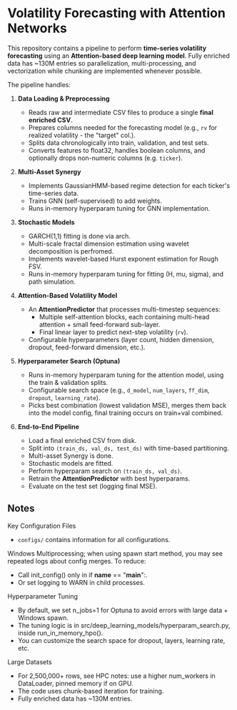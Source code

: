 # Volatility Forecasting with Attention Networks

This repository contains a pipeline to perform **time-series volatility forecasting** using an **Attention-based deep learning model**. 
Fully enriched data has ~130M entries so parallelization, multi-processing, and vectorization while chunking are implemented whenever possible.

The pipeline handles:

1. **Data Loading & Preprocessing**  
   - Reads raw and intermediate CSV files to produce a single **final enriched CSV**.
   - Prepares columns needed for the forecasting model (e.g., `rv` for realized volatility - the "target" col.).
   - Splits data chronologically into train, validation, and test sets.
   - Converts features to float32, handles boolean columns, and optionally drops non-numeric columns (e.g. `ticker`).

2. **Multi-Asset Synergy**
   - Implements GaussianHMM-based regime detection for each ticker's time-series data.
   - Trains GNN (self-supervised) to add weights.
   - Runs in-memory hyperparam tuning for GNN implementation.
  
3. **Stochastic Models**
   - GARCH(1,1) fitting is done via arch.
   - Multi-scale fractal dimension estimation using wavelet decomposition is perfromed.
   - Implements wavelet-based Hurst exponent estimation for Rough FSV.
   - Runs in-memory hyperparam tuning for fitting (H, mu, sigma), and path simulation.
  
2. **Attention-Based Volatility Model**  
   - An **AttentionPredictor** that processes multi-timestep sequences:
     - Multiple self-attention blocks, each containing multi-head attention + small feed-forward sub-layer.
     - Final linear layer to predict next-step volatility (`rv`).
   - Configurable hyperparameters (layer count, hidden dimension, dropout, feed-forward dimension, etc.).

3. **Hyperparameter Search (Optuna)**  
   - Runs in-memory hyperparam tuning for the attention model, using the train & validation splits.
   - Configurable search space (e.g., `d_model`, `num_layers`, `ff_dim`, `dropout`, `learning_rate`).
   - Picks best combination (lowest validation MSE), merges them back into the model config, final training occurs on train+val combined.

4. **End-to-End Pipeline**  
     - Load a final enriched CSV from disk.
     - Split into `(train_ds, val_ds, test_ds)` with time-based partitioning.
     - Multi-asset Synergy is done.
     - Stochastic models are fitted.
     - Perform hyperparam search on `(train_ds, val_ds)`.
     - Retrain the **AttentionPredictor** with best hyperparams.
     - Evaluate on the test set (logging final MSE).

## Notes

Key Configuration Files
- `configs/` contains information for all configurations.

Windows Multiprocessing; when using spawn start method, you may see repeated logs about config merges.
To reduce:
- Call init_config() only in if __name__ == "__main__":.
- Or set logging to WARN in child processes.

Hyperparameter Tuning
- By default, we set n_jobs=1 for Optuna to avoid errors with large data + Windows spawn.
- The tuning logic is in src/deep_learning_models/hyperparam_search.py, inside run_in_memory_hpo().
- You can customize the search space for dropout, layers, learning rate, etc.

Large Datasets
- For 2,500,000+ rows, see HPC notes: use a higher num_workers in DataLoader, pinned memory if on GPU.
- The code uses chunk-based iteration for training.
- Fully enriched data has ~130M entries.
